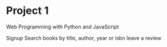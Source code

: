 # Project 1

Web Programming with Python and JavaScript

Signup
Search books by title, author, year or isbn
leave a review